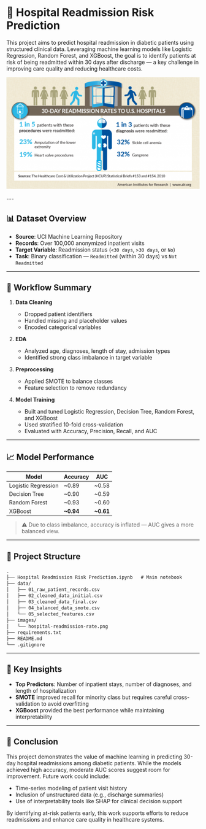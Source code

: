 # 🏥 Hospital Readmission Risk Prediction

This project aims to predict hospital readmission in diabetic patients using structured clinical data. Leveraging machine learning models like Logistic Regression, Random Forest, and XGBoost, the goal is to identify patients at risk of being readmitted within 30 days after discharge — a key challenge in improving care quality and reducing healthcare costs.

<p align="center">
  <img src="images/hosptial-readmission-rate.png" alt="Hospital Risk Predictor Image" width="650"/>
</p>
---

## 📊 Dataset Overview

- **Source**: UCI Machine Learning Repository  
- **Records**: Over 100,000 anonymized inpatient visits  
- **Target Variable**: Readmission status (`<30 days`, `>30 days`, or `No`)  
- **Task**: Binary classification — `Readmitted` (within 30 days) vs `Not Readmitted`

---

## 🔄 Workflow Summary

1. **Data Cleaning**
   - Dropped patient identifiers
   - Handled missing and placeholder values
   - Encoded categorical variables

2. **EDA**
   - Analyzed age, diagnoses, length of stay, admission types
   - Identified strong class imbalance in target variable

3. **Preprocessing**
   - Applied SMOTE to balance classes
   - Feature selection to remove redundancy

4. **Model Training**
   - Built and tuned Logistic Regression, Decision Tree, Random Forest, and XGBoost
   - Used stratified 10-fold cross-validation
   - Evaluated with Accuracy, Precision, Recall, and AUC

---

## 📈 Model Performance

| Model              | Accuracy | AUC   |
|-------------------|----------|-------|
| Logistic Regression | ~0.89    | ~0.58 |
| Decision Tree       | ~0.90    | ~0.59 |
| Random Forest       | ~0.93    | ~0.60 |
| XGBoost             | **~0.94**| **~0.61** |

> ⚠️ Due to class imbalance, accuracy is inflated — AUC gives a more balanced view.

---

## 📁 Project Structure

```text
.
├── Hospital Readmission Risk Prediction.ipynb   # Main notebook
├── data/
│   ├── 01_raw_patient_records.csv
│   ├── 02_cleaned_data_initial.csv
│   ├── 03_cleaned_data_final.csv
│   ├── 04_balanced_data_smote.csv
│   └── 05_selected_features.csv
├── images/
│   └── hospital-readmission-rate.png
├── requirements.txt
├── README.md
└── .gitignore
```

---

## 📌 Key Insights

- **Top Predictors**: Number of inpatient stays, number of diagnoses, and length of hospitalization
- **SMOTE** improved recall for minority class but requires careful cross-validation to avoid overfitting
- **XGBoost** provided the best performance while maintaining interpretability

---

## 🧠 Conclusion

This project demonstrates the value of machine learning in predicting 30-day hospital readmissions among diabetic patients. While the models achieved high accuracy, moderate AUC scores suggest room for improvement. Future work could include:

- Time-series modeling of patient visit history
- Inclusion of unstructured data (e.g., discharge summaries)
- Use of interpretability tools like SHAP for clinical decision support

By identifying at-risk patients early, this work supports efforts to reduce readmissions and enhance care quality in healthcare systems.

